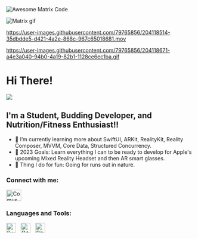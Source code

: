 

<img src="https://github.com/MarikIshtar007/MarikIshtar007/raw/master/images/matrix.gif" alt="Awesome Matrix Code" align="center" style="max-width: 100%; display: inline-block;" data-target="animated-image.originalImage">

![Matrix gif](https://user-images.githubusercontent.com/79765856/204118715-e0912576-8f10-40ea-9093-d290be7c9637.gif)



https://user-images.githubusercontent.com/79765856/204118514-35dbdde5-d421-4a2e-868c-967c65018681.mov



https://user-images.githubusercontent.com/79765856/204118671-a4e3a040-94b0-4a19-82b1-1128ce6ec1ba.gif




# Hi There! 

![](https://komarev.com/ghpvc/?username=comus4)

## I'm a Student, Budding Developer, and Nutrition/Fitness Enthusiast!!

- 🌱 I’m currently learning more about SwiftUI, ARKit, RealityKit, Reality Composer, MVVM, Core Data, Structured Concurrency.  
- 🌱 2023 Goals: Learn everything I can to be ready to develop for Apple's upcoming Mixed Reality Headset and then AR smart glasses.
- 🌱 Thing I do for fun: Going for runs out in nature.


### Connect with me:


<p align="left" dir="auto">
<a href="https://linkedin.com/in/comus-hardman/" rel="nofollow"><img align="center" src="https://raw.githubusercontent.com/rahuldkjain/github-profile-readme-generator/master/src/images/icons/Social/linked-in-alt.svg" alt= "Comus" height="30" width="40" style="max-width: 100%;"></a>
</p>




### Languages and Tools:

<img align="left" alt="Swift" width="26px" src="https://cdn.jsdelivr.net/gh/devicons/devicon/icons/swift/swift-original.svg" style="padding-right:10px;" />
<img align="left" alt="Git" width="26px" src="https://cdn.jsdelivr.net/gh/devicons/devicon/icons/git/git-original.svg" style="padding-right:10px;" />
<img align="left" alt="GitHub" width="26px" src="https://user-images.githubusercontent.com/3369400/139447912-e0f43f33-6d9f-45f8-be46-2df5bbc91289.png" style="padding-right:10px;" />

